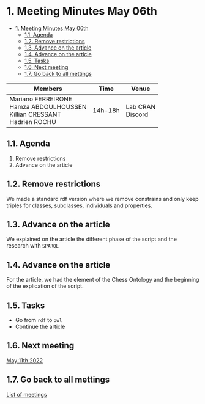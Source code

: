 
# 1. Meeting Minutes May 06th

- [1. Meeting Minutes May 06th](#1-meeting-minutes-may-06th)
  - [1.1. Agenda](#11-agenda)
  - [1.2. Remove restrictions](#12-remove-restrictions)
  - [1.3. Advance on the article](#13-advance-on-the-article)
  - [1.4. Advance on the article](#14-advance-on-the-article)
  - [1.5. Tasks](#15-tasks)
  - [1.6. Next meeting](#16-next-meeting)
  - [1.7. Go back to all mettings](#17-go-back-to-all-mettings)

| Members 	| Time 	| Venue 	|
|---	|---	|---	|
| Mariano FERREIRONE<br>Hamza ABDOULHOUSSEN<br>Killian CRESSANT<br>Hadrien ROCHU 	| 14h-18h 	| Lab CRAN<br>Discord 	|

## 1.1. Agenda
1. Remove restrictions
2. Advance on the article

## 1.2. Remove restrictions
We made a standard rdf version where we remove constrains and only keep triples for classes, subclasses, individuals and properties.

## 1.3. Advance on the article
We explained on the article the different phase of the script and the research with `SPARQL`

## 1.4. Advance on the article
For the article, we had the element of the Chess Ontology and the beginning of the explication of the script.

## 1.5. Tasks
- Go from `rdf` to `owl`
- Continue the article

## 1.6. Next meeting
[May 11th 2022](2022_05_11.md)

## 1.7. Go back to all mettings
[List of meetings](../ReadMe.md)
